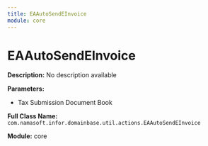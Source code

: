 ```yaml
---
title: EAAutoSendEInvoice
module: core
---
```


# EAAutoSendEInvoice

**Description:** No description available

**Parameters:**
- Tax Submission Document Book

**Full Class Name:** `com.namasoft.infor.domainbase.util.actions.EAAutoSendEInvoice`

**Module:** core

